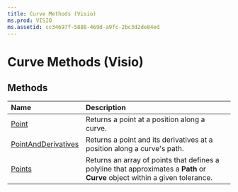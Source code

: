 ```yaml
---
title: Curve Methods (Visio)
ms.prod: VISIO
ms.assetid: cc34697f-5888-469d-a9fc-2bc3d2de84ed
---
```



# Curve Methods (Visio)

## Methods



|**Name**|**Description**|
|:-----|:-----|
|[Point](curve-point-method-visio.md)|Returns a point at a position along a curve.|
|[PointAndDerivatives](curve-pointandderivatives-method-visio.md)|Returns a point and its derivatives at a position along a curve's path.|
|[Points](curve-points-method-visio.md)|Returns an array of points that defines a polyline that approximates a  **Path** or **Curve** object within a given tolerance.|

